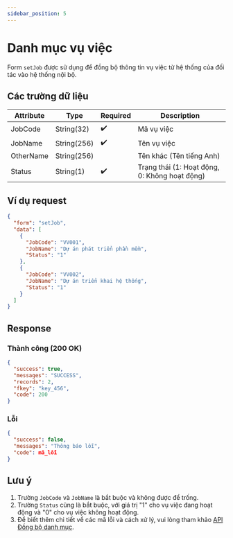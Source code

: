 ```yaml
---
sidebar_position: 5
---
```


# Danh mục vụ việc

Form `setJob` được sử dụng để đồng bộ thông tin vụ việc từ hệ thống của đối tác vào hệ thống nội bộ.

## Các trường dữ liệu

| Attribute    | Type        | Required | Description          |
|--------------|-------------|----------|----------------------|
| JobCode      | String(32)  | ✔️       | Mã vụ việc           |
| JobName      | String(256) | ✔️       | Tên vụ việc          |
| OtherName    | String(256) |          | Tên khác (Tên tiếng Anh) |
| Status       | String(1)   | ✔️       | Trạng thái (1: Hoạt động, 0: Không hoạt động) |

## Ví dụ request

```json
{
  "form": "setJob",
  "data": [
    {
      "JobCode": "VV001",
      "JobName": "Dự án phát triển phần mềm",
      "Status": "1"
    },
    {
      "JobCode": "VV002",
      "JobName": "Dự án triển khai hệ thống",
      "Status": "1"
    }
  ]
}
```

## Response

### Thành công (200 OK)

```json
{
  "success": true,
  "messages": "SUCCESS",
  "records": 2,
  "fkey": "key_456",
  "code": 200
}
```

### Lỗi

```json
{
  "success": false,
  "messages": "Thông báo lỗi",
  "code": mã_lỗi
}
```

## Lưu ý

1. Trường `JobCode` và `JobName` là bắt buộc và không được để trống.
2. Trường `Status` cũng là bắt buộc, với giá trị "1" cho vụ việc đang hoạt động và "0" cho vụ việc không hoạt động.
3. Để biết thêm chi tiết về các mã lỗi và cách xử lý, vui lòng tham khảo [API Đồng bộ danh mục](../sync-data).